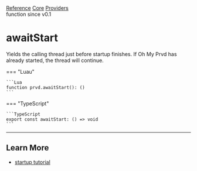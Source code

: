 <div class="ompdoc-api-breadcrumbs">
<a href="../../../">Reference</a>
<a href="../../">Core</a>
<a href="../">Providers</a>
</div>

<div class="ompdoc-api-tags">
<span>function</span>
<span>since v0.1</span>
</div>

# awaitStart

Yields the calling thread just before startup finishes. If Oh My Prvd has
already started, the thread will continue.

=== "Luau"

    ```Lua
    function prvd.awaitStart(): ()
    ```

=== "TypeScript"

    ```TypeScript
    export const awaitStart: () => void
    ```

---

## Learn More

- [startup tutorial](../../../tutorials/fundamentals/startup.md)
